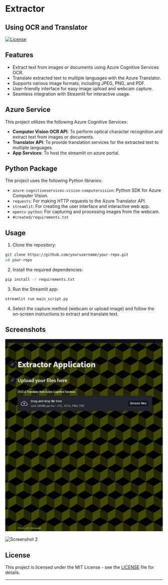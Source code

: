 # Extractor
## Using OCR and Translator

[![License](https://img.shields.io/badge/license-MIT-blue.svg)](https://github.com/yourusername/your-repo/blob/main/LICENSE)

## Features

- Extract text from images or documents using Azure Cognitive Services OCR.
- Translate extracted text to multiple languages with the Azure Translator.
- Supports various image formats, including JPEG, PNG, and PDF.
- User-friendly interface for easy image upload and webcam capture.
- Seamless integration with Streamlit for interactive usage.

## Azure Service

This project utilizes the following Azure Cognitive Services:

- **Computer Vision OCR API**: To perform optical character recognition and extract text from images or documents.
- **Translator API**: To provide translation services for the extracted text to multiple languages.
- **App Services**: To host the streamlit on azure portal.

## Python Package

The project uses the following Python libraries:

- `azure-cognitiveservices-vision-computervision`: Python SDK for Azure Computer Vision.
- `requests`: For making HTTP requests to the Azure Translator API.
- `streamlit`: For creating the user interface and interactive web app.
- `opencv-python`: For capturing and processing images from the webcam.
- `#created/requirements.txt`

## Usage

1. Clone the repository:

```bash
git clone https://github.com/yourusername/your-repo.git
cd your-repo
```

2. Install the required dependencies:

```bash
pip install -r requirements.txt
```

3. Run the Streamlit app:

```bash
streamlit run main_script.py
```

4. Select the capture method (webcam or upload image) and follow the on-screen instructions to extract and translate text.

## Screenshots

![Screenshot 1](https://github.com/sho6000/Extractor/blob/main/screenshots/1.jpg)

![Screenshot 2](https://github.com/sho6000/Extractor/blob/main/screenshots/2.jpg)

## License

This project is licensed under the MIT License - see the [LICENSE](LICENSE) file for details.

---
